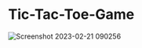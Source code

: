 # Tic-Tac-Toe-Game

![Screenshot 2023-02-21 090256](https://user-images.githubusercontent.com/61920916/220411692-43c89403-8eff-4be6-a6d3-5c3df0d54d3f.png)


